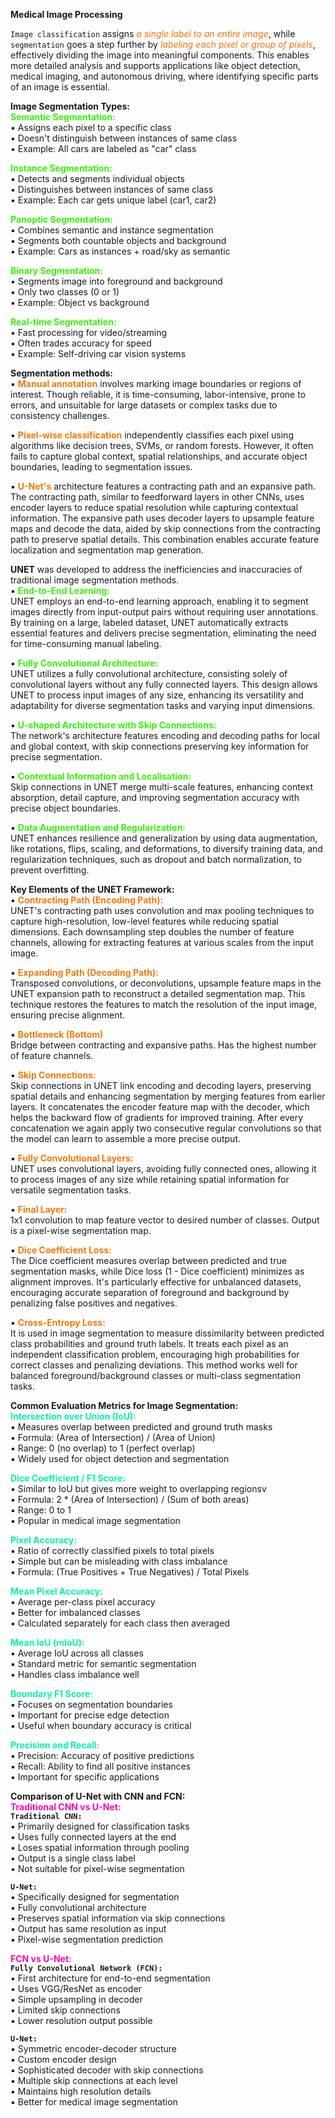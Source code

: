 **Medical Image Processing**

`Image classification` assigns <font color =#f57207>*a single label to an entire image*</font>, while `segmentation` goes a step further by <font color =#f57207>*labeling each pixel or group of pixels*</font>, effectively dividing the image into meaningful components. This enables more detailed analysis and supports applications like object detection, medical imaging, and autonomous driving, where identifying specific parts of an image is essential.

**Image Segmentation Types:**<br/>
<font color =#38f109><b>Semantic Segmentation:</b></font><br/>
▪ Assigns each pixel to a specific class<br/>
▪ Doesn't distinguish between instances of same class<br/>
▪ Example: All cars are labeled as "car" class<br/>

<font color =#38f109><b>Instance Segmentation:</b></font><br/>
▪ Detects and segments individual objects<br/>
▪ Distinguishes between instances of same class<br/>
▪ Example: Each car gets unique label (car1, car2)<br/>

<font color =#38f109><b>Panoptic Segmentation:</b></font><br/>
▪ Combines semantic and instance segmentation<br/>
▪ Segments both countable objects and background<br/>
▪ Example: Cars as instances + road/sky as semantic<br/>

<font color =#38f109><b>Binary Segmentation:</b></font><br/>
▪ Segments image into foreground and background<br/>
▪ Only two classes (0 or 1)<br/>
▪ Example: Object vs background<br/>

<font color =#38f109><b>Real-time Segmentation:</b></font><br/>
▪ Fast processing for video/streaming<br/>
▪ Often trades accuracy for speed<br/>
▪ Example: Self-driving car vision systems<br/>

**Segmentation methods:**<br/>
▪ <font color =#f17909><b>Manual annotation</b></font> involves marking image boundaries or regions of interest. Though reliable, it is time-consuming, labor-intensive, prone to errors, and unsuitable for large datasets or complex tasks due to consistency challenges.<br/>

▪ <font color =#f17909><b>Pixel-wise classification</b></font> independently classifies each pixel using algorithms like decision trees, SVMs, or random forests. However, it often fails to capture global context, spatial relationships, and accurate object boundaries, leading to segmentation issues.<br/>

▪ <font color =#f17909><b>U-Net's</b></font> architecture features a contracting path and an expansive path. The contracting path, similar to feedforward layers in other CNNs, uses encoder layers to reduce spatial resolution while capturing contextual information. The expansive path uses decoder layers to upsample feature maps and decode the data, aided by skip connections from the contracting path to preserve spatial details. This combination enables accurate feature localization and segmentation map generation.<br/>

**UNET** was developed to address the inefficiencies and inaccuracies of traditional image segmentation methods.<br/>
▪ <font color =#38f109><b>End-to-End Learning:</b></font><br/>
UNET employs an end-to-end learning approach, enabling it to segment images directly from input-output pairs without requiring user annotations. By training on a large, labeled dataset, UNET automatically extracts essential features and delivers precise segmentation, eliminating the need for time-consuming manual labeling.<br/>

▪ <font color =#38f109><b>Fully Convolutional Architecture:</b></font><br/>
UNET utilizes a fully convolutional architecture, consisting solely of convolutional layers without any fully connected layers. This design allows UNET to process input images of any size, enhancing its versatility and adaptability for diverse segmentation tasks and varying input dimensions.<br/>

▪ <font color =#38f109><b>U-shaped Architecture with Skip Connections:</b></font><br/> 
The network's architecture features encoding and decoding paths for local and global context, with skip connections preserving key information for precise segmentation.<br/>

▪ <font color =#38f109><b>Contextual Information and Localisation:</b></font><br/>
Skip connections in UNET merge multi-scale features, enhancing context absorption, detail capture, and improving segmentation accuracy with precise object boundaries.<br/>

▪ <font color =#38f109><b>Data Augmentation and Regularization:</b></font><br/>
UNET enhances resilience and generalization by using data augmentation, like rotations, flips, scaling, and deformations, to diversify training data, and regularization techniques, such as dropout and batch normalization, to prevent overfitting.<br/>

**Key Elements of the UNET Framework:**<br/>
▪ <font color =#f17909><b>Contracting Path (Encoding Path):</b></font><br/>
UNET's contracting path uses convolution and max pooling techniques to capture high-resolution, low-level features while reducing spatial dimensions. Each downsampling step doubles the number of feature channels, allowing for extracting features at various scales from the input image.<br/>

▪ <font color =#f17909><b>Expanding Path (Decoding Path):</b></font><br/> 
Transposed convolutions, or deconvolutions, upsample feature maps in the UNET expansion path to reconstruct a detailed segmentation map. This technique restores the features to match the resolution of the input image, ensuring precise alignment.<br/>

▪ <font color =#f17909><b>Bottleneck (Bottom)</b></font><br/>
Bridge between contracting and expansive paths. Has the highest number of feature channels.<br/>

▪ <font color =#f17909><b>Skip Connections:</b></font><br/>
Skip connections in UNET link encoding and decoding layers, preserving spatial details and enhancing segmentation by merging features from earlier layers. It concatenates the encoder feature map with the decoder, which helps the backward flow of gradients for improved training. After every concatenation we again apply two consecutive regular convolutions so that the model can learn to assemble a more precise output.<br/>

▪ <font color =#f17909><b>Fully Convolutional Layers:</b></font><br/> 
UNET uses convolutional layers, avoiding fully connected ones, allowing it to process images of any size while retaining spatial information for versatile segmentation tasks.<br/>

▪ <font color =#f17909><b>Final Layer:</b></font><br>
1x1 convolution to map feature vector to desired number of classes. Output is a pixel-wise segmentation map.<br/>

▪ <font color =#f17909><b>Dice Coefficient Loss:</b></font><br/>
The Dice coefficient measures overlap between predicted and true segmentation masks, while Dice loss (1 - Dice coefficient) minimizes as alignment improves. It's particularly effective for unbalanced datasets, encouraging accurate separation of foreground and background by penalizing false positives and negatives.<br/>

▪ <font color =#f17909><b>Cross-Entropy Loss:</b></font><br/>
It is used in image segmentation to measure dissimilarity between predicted class probabilities and ground truth labels. It treats each pixel as an independent classification problem, encouraging high probabilities for correct classes and penalizing deviations. This method works well for balanced foreground/background classes or multi-class segmentation tasks.<br/>

**Common Evaluation Metrics for Image Segmentation:**<br/>
<font color =#09f1ab><b>Intersection over Union (IoU):</b></font><br/>
▪ Measures overlap between predicted and ground truth masks<br/>
▪ Formula: (Area of Intersection) / (Area of Union)<br/>
▪ Range: 0 (no overlap) to 1 (perfect overlap)<br/>
▪ Widely used for object detection and segmentation<br/>

<font color =#09f1ab><b>Dice Coefficient / F1 Score:</b></font><br/>
▪ Similar to IoU but gives more weight to overlapping regionsv<br/>
▪ Formula: 2 * (Area of Intersection) / (Sum of both areas)<br/>
▪ Range: 0 to 1<br/>
▪ Popular in medical image segmentation<br/>

<font color =#09f1ab><b>Pixel Accuracy:</b></font><br/>
▪ Ratio of correctly classified pixels to total pixels<br/>
▪ Simple but can be misleading with class imbalance<br/>
▪ Formula: (True Positives + True Negatives) / Total Pixels<br/>

<font color =#09f1ab><b>Mean Pixel Accuracy:</b></font><br/>
▪ Average per-class pixel accuracy<br/>
▪ Better for imbalanced classes<br/>
▪ Calculated separately for each class then averaged<br/>

<font color =#09f1ab><b>Mean IoU (mIoU):</b></font><br/>
▪ Average IoU across all classes<br/>
▪ Standard metric for semantic segmentation<br/>
▪ Handles class imbalance well<br/>

<font color =#09f1ab><b>Boundary F1 Score:</b></font><br/>
▪ Focuses on segmentation boundaries<br/>
▪ Important for precise edge detection<br/>
▪ Useful when boundary accuracy is critical<br/>

<font color =#09f1ab><b>Precision and Recall:</b></font><br/>
▪ Precision: Accuracy of positive predictions<br/>
▪ Recall: Ability to find all positive instances<br/>
▪ Important for specific applications<br/>

**Comparison of U-Net with CNN and FCN:**<br/>
<font color =#f109b7><b>Traditional CNN vs U-Net:</b></font><br/>
**`Traditional CNN:`**<br/>
▪ Primarily designed for classification tasks<br/>
▪ Uses fully connected layers at the end<br/>
▪ Loses spatial information through pooling<br/>
▪ Output is a single class label<br/>
▪ Not suitable for pixel-wise segmentation<br/>

**`U-Net:`**<br/>
▪ Specifically designed for segmentation<br/>
▪ Fully convolutional architecture<br/>
▪ Preserves spatial information via skip connections<br/>
▪ Output has same resolution as input<br/>
▪ Pixel-wise segmentation prediction<br/>

<font color =#f109b7><b>FCN vs U-Net:</b></font><br/>
**`Fully Convolutional Network (FCN):`**<br/>
▪ First architecture for end-to-end segmentation<br/>
▪ Uses VGG/ResNet as encoder<br/>
▪ Simple upsampling in decoder<br/>
▪ Limited skip connections<br/>
▪ Lower resolution output possible<br/>

**`U-Net:`**<br/>
▪ Symmetric encoder-decoder structure<br/>
▪ Custom encoder design<br/>
▪ Sophisticated decoder with skip connections<br/>
▪ Multiple skip connections at each level<br/>
▪ Maintains high resolution details<br/>
▪ Better for medical image segmentation<br/>